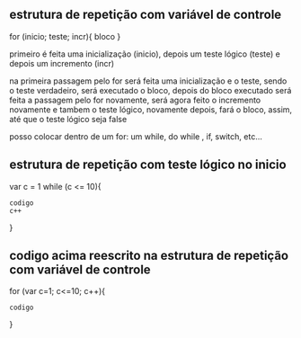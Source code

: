 ## estrutura de repetição com variável de controle

for (inicio; teste; incr){
    bloco
}

primeiro é feita uma inicialização (inicio), depois um teste lógico (teste) e depois um incremento (incr)

na primeira passagem pelo for será feita uma inicialização e o teste, sendo o teste verdadeiro, será executado o bloco,
depois do bloco executado será feita a passagem pelo for novamente, será agora feito o incremento novamente e tambem o teste lógico, novamente depois, fará o bloco, assim, até que o teste lógico seja false

posso colocar dentro de um for: um while, do while , if, switch, etc...

## estrutura de repetição com teste lógico no inicio

var c = 1
while (c <= 10){

    codigo
    c++

}


## codigo acima reescrito na estrutura de repetição com variável de controle 

for (var c=1; c<=10; c++){

    codigo
    
}

